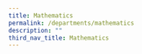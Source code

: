 ```yaml
---
title: Mathematics
permalink: /departments/mathematics
description: ""
third_nav_title: Mathematics
---
```

